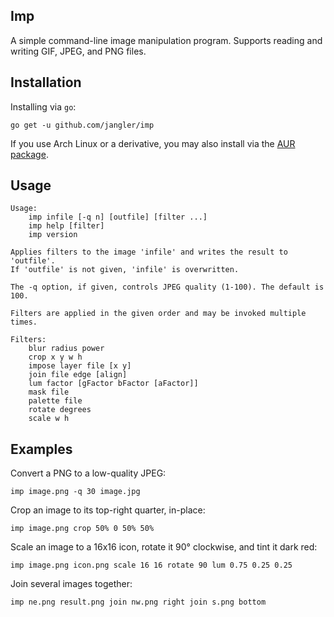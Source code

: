 Imp
---
A simple command-line image manipulation program. Supports reading and
writing GIF, JPEG, and PNG files.

Installation
------------
Installing via `go`:

	go get -u github.com/jangler/imp

If you use Arch Linux or a derivative, you may also install via the [AUR
package](https://aur.archlinux.org/packages/imp/).

Usage
-----
	Usage:
	    imp infile [-q n] [outfile] [filter ...]
	    imp help [filter]
	    imp version
	
	Applies filters to the image 'infile' and writes the result to 'outfile'.
	If 'outfile' is not given, 'infile' is overwritten.
	
	The -q option, if given, controls JPEG quality (1-100). The default is 100.
	
	Filters are applied in the given order and may be invoked multiple times.
	
	Filters:
	    blur radius power
	    crop x y w h
	    impose layer file [x y]
	    join file edge [align]
	    lum factor [gFactor bFactor [aFactor]]
	    mask file
	    palette file
	    rotate degrees
	    scale w h

Examples
--------
Convert a PNG to a low-quality JPEG:

	imp image.png -q 30 image.jpg

Crop an image to its top-right quarter, in-place:

	imp image.png crop 50% 0 50% 50%

Scale an image to a 16x16 icon, rotate it 90° clockwise, and tint it dark red:

	imp image.png icon.png scale 16 16 rotate 90 lum 0.75 0.25 0.25

Join several images together:

	imp ne.png result.png join nw.png right join s.png bottom
